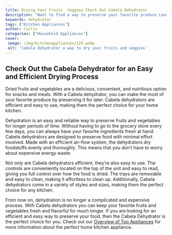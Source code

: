 ```yaml
---
title: Drying Your Fruits  Veggies Check Out Cabela Dehydrator
description: "Want to find a way to preserve your favorite produce Learn more about the advantages of using a Cabela dehydrator in this blog post - get all the information you need to make the best decision"
keywords: dehydrator
tags: ["Kitchen Appliances"]
author: Curtis
categories: ["Household Appliances"]
cover: 
 image: /img/kitchenappliances/125.webp
 alt: 'Cabela dehydrator a way to dry your fruits and veggies'
---
```

## Check Out the Cabela Dehydrator for an Easy and Efficient Drying Process

Dried fruits and vegetables are a delicious, convenient, and nutritious option for snacks and meals. With a Cabela dehydrator, you can make the most of your favorite produce by preserving it for later. Cabela dehydrators are efficient and easy to use, making them the perfect choice for your home kitchen.

Dehydration is an easy and reliable way to preserve fruits and vegetables for longer periods of time. Without having to go to the grocery store every few days, you can always have your favorite ingredients fresh at hand. Cabela dehydrators are designed to preserve food with minimal effort involved. Made with an efficient air-flow system, the dehydrators dry foodstuffs evenly and thoroughly. This means that you don’t have to worry about expensive energy waste.

Not only are Cabela dehydrators efficient, they’re also easy to use. The controls are conveniently located on the top of the unit and easy to read, giving you full control over how the food is dried. The trays are removable and easy to clean, making it effortless to clean up. Additionally, Cabela dehydrators come in a variety of styles and sizes, making them the perfect choice for any kitchen. 

From now on, dehydration is no longer a complicated and expensive process. With Cabela dehydrators you can keep your favorite fruits and vegetables fresh and flavorful for much longer. If you are looking for an efficient and easy way to preserve your food, then the Cabela Dehydrator is the perfect choice for you. Check out our [Overview of Top Appliances](./pages/appliance-overview) for more information about the perfect home kitchen appliance.
